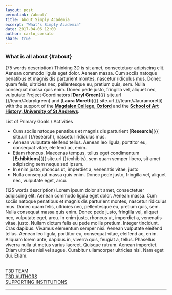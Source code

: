 ```yaml
---
layout: post
permalink: /about/
title: About Simply Academia
excerpt: "What's Simply Academia"
date: 2017-04-06 12:00
author: carlo_corsato
share: true
---
```



<a name="topabout"></a>
### What is all about {#about}
(75 words description)
Thinking 3D is sit amet, consectetuer adipiscing elit. Aenean commodo ligula eget dolor. Aenean massa. Cum sociis natoque penatibus et magnis dis parturient montes, nascetur ridiculus mus. Donec quam felis, ultricies nec, pellentesque eu, pretium quis, sem. Nulla consequat massa quis enim. Donec pede justo, fringilla vel, aliquet nec, vulputate Project Coordinators [**Daryl Green**]({{ site.url }}/team/#darylgreen) and [**Laura Moretti**]({{ site.url }}/team/#lauramoretti) with the support of the [**Magdalen College, Oxford**](http://www.magd.ox.ac.uk/) and the [**School of Art History, University of St Andrews**](https://www.st-andrews.ac.uk/arthistory/).


List of Primary Goals / Activities
* Cum sociis natoque penatibus et magnis dis parturient [**Research**]({{ site.url }}/research), nascetur ridiculus mus.
* Aenean vulputate eleifend tellus. Aenean leo ligula, porttitor eu, consequat vitae, eleifend ac, enim.
* Etiam rhoncus. Maecenas tempus, tellus eget condimentum [**Exhibitions**]({{ site.url }}/exhibits), sem quam semper libero, sit amet adipiscing sem neque sed ipsum.
* In enim justo, rhoncus ut, imperdiet a, venenatis vitae, justo
* Nulla consequat massa quis enim. Donec pede justo, fringilla vel, aliquet nec, vulputate eget, arcu.

(125 words description)
Lorem ipsum dolor sit amet, consectetuer adipiscing elit. Aenean commodo ligula eget dolor. Aenean massa. Cum sociis natoque penatibus et magnis dis parturient montes, nascetur ridiculus mus. Donec quam felis, ultricies nec, pellentesque eu, pretium quis, sem. Nulla consequat massa quis enim. Donec pede justo, fringilla vel, aliquet nec, vulputate eget, arcu. In enim justo, rhoncus ut, imperdiet a, venenatis vitae, justo. Nullam dictum felis eu pede mollis pretium. Integer tincidunt. Cras dapibus. Vivamus elementum semper nisi. Aenean vulputate eleifend tellus. Aenean leo ligula, porttitor eu, consequat vitae, eleifend ac, enim. Aliquam lorem ante, dapibus in, viverra quis, feugiat a, tellus. Phasellus viverra nulla ut metus varius laoreet. Quisque rutrum. Aenean imperdiet. Etiam ultricies nisi vel augue. Curabitur ullamcorper ultricies nisi. Nam eget dui. Etiam.

<br>
<div class="btn-container">
<div class="left" markdown="0"><a href="{{ site.url }}/team" class="btn2">T3D TEAM</a></div>
<div class="center" markdown="0"><a href="{{ site.url }}/authors" class="btn2" >T3D AUTHORS</a></div>
<div class="right" markdown="0"><a href="{{ site.url }}/supporters" class="btn2">SUPPORTING INSTITUTIONS</a></div>
</div>

<a href="#topabout"><i class="fa fa-chevron-up fa-lg fa-pull-right"></i></a> <a href="#top"><i class="fa fa-angle-double-up fa-1x fa-pull-left"></i></a>
<hr>
